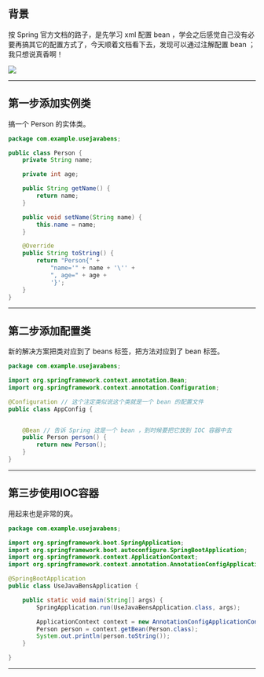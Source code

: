 ## 背景
按 Spring 官方文档的路子，是先学习 xml 配置 bean ，学会之后感觉自己没有必要再搞其它的配置方式了，今天顺着文档看下去，发现可以通过注解配置 bean ；我只想说真香啊！

![](static/2021-02/claudio-schwarz-CpLtolBlZmQ-unsplash.jpg)

---

## 第一步添加实例类
搞一个 Person 的实体类。
```java
package com.example.usejavabens;

public class Person {
    private String name;

    private int age;

    public String getName() {
        return name;
    }

    public void setName(String name) {
        this.name = name;
    }

    @Override
    public String toString() {
        return "Person{" +
            "name='" + name + '\'' +
            ", age=" + age +
            '}';
    }
}

```

---

## 第二步添加配置类
新的解决方案把类对应到了 beans 标签，把方法对应到了 bean 标签。
```java
package com.example.usejavabens;

import org.springframework.context.annotation.Bean;
import org.springframework.context.annotation.Configuration;

@Configuration // 这个注定类似说这个类就是一个 bean 的配置文件
public class AppConfig {


    @Bean // 告诉 Spring 这是一个 bean ，到时候要把它放到 IOC 容器中去
    public Person person() {
        return new Person();
    }
}
```
---

## 第三步使用IOC容器
用起来也是非常的爽。
```java
package com.example.usejavabens;

import org.springframework.boot.SpringApplication;
import org.springframework.boot.autoconfigure.SpringBootApplication;
import org.springframework.context.ApplicationContext;
import org.springframework.context.annotation.AnnotationConfigApplicationContext;

@SpringBootApplication
public class UseJavaBensApplication {

    public static void main(String[] args) {
        SpringApplication.run(UseJavaBensApplication.class, args);

        ApplicationContext context = new AnnotationConfigApplicationContext(AppConfig.class);
        Person person = context.getBean(Person.class);
        System.out.println(person.toString());
    }

}
```

---


